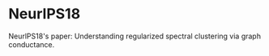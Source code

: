 # NeurlPS18
NeurlPS18's paper: Understanding regularized spectral clustering via graph conductance.
